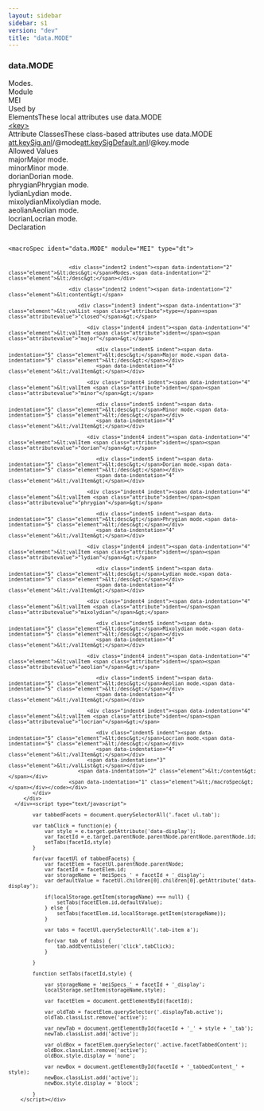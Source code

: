 ```yaml
---
layout: sidebar
sidebar: s1
version: "dev"
title: "data.MODE"
---
```

<div class="specPage">
   <div class="datatypeSpec">
      <h3 id="data.MODE">data.MODE</h3>
      <div class="specs">
         <div class="desc">Modes.</div>
         <div class="facet module">
            <div class="label">Module</div>
            <div class="statement text">MEI</div>
         </div>
         <div class="facet usedBy" id="usedBy">
            <div class="label">Used by</div>
            <div class="statement list">
               <div class="classBox dtBox" title="Elements">
                  <div class="classHeading"><label class="classLabel">Elements</label><span class="classDesc">These local attributes use data.MODE</span></div>
                  <div class="classContent"><span class="ident element" data-ident="key" data-module="MEI.header" title="Key captures information about tonal center and mode."><a class="classLink" href="{{ site.baseurl }}/{{ page.version }}/elements/key.html">&lt;key&gt;</a></span></div>
               </div>
               <div class="classBox dtBox" title="Attribute Classes">
                  <div class="classHeading"><label class="classLabel">Attribute Classes</label><span class="classDesc">These class-based attributes use data.MODE</span></div>
                  <div class="classContent"><span class="ident attclass" data-ident="att.keySig.anl" data-module="MEI.analytical"><a class="classLink" title="Analytical domain attributes." href="{{ site.baseurl }}/{{ page.version }}/attribute-classes/att.keysig.anl.html">att.keySig.anl</a>/<span title="Indicates major, minor, or other tonality.">@mode</span></span><span class="ident attclass" data-ident="att.keySigDefault.anl" data-module="MEI.analytical"><a class="classLink" title="Used by staffDef and scoreDef to provide default values for attributes in the analytical domain that are related to key signatures." href="{{ site.baseurl }}/{{ page.version }}/attribute-classes/att.keysigdefault.anl.html">att.keySigDefault.anl</a>/<span title="Indicates major, minor, or other tonality.">@key.mode</span></span></div>
               </div>
            </div>
         </div>
         <div class="facet allowedValues" id="allowedValues">
            <div class="label">Allowed Values</div>
            <div class="statement list">
               <div class="dataValueBox" id="major"><span class="dataValue ident">major</span><span class="dataValue desc">Major mode.</span></div>
               <div class="dataValueBox" id="minor"><span class="dataValue ident">minor</span><span class="dataValue desc">Minor mode.</span></div>
               <div class="dataValueBox" id="dorian"><span class="dataValue ident">dorian</span><span class="dataValue desc">Dorian mode.</span></div>
               <div class="dataValueBox" id="phrygian"><span class="dataValue ident">phrygian</span><span class="dataValue desc">Phrygian mode.</span></div>
               <div class="dataValueBox" id="lydian"><span class="dataValue ident">lydian</span><span class="dataValue desc">Lydian mode.</span></div>
               <div class="dataValueBox" id="mixolydian"><span class="dataValue ident">mixolydian</span><span class="dataValue desc">Mixolydian mode.</span></div>
               <div class="dataValueBox" id="aeolian"><span class="dataValue ident">aeolian</span><span class="dataValue desc">Aeolian mode.</span></div>
               <div class="dataValueBox" id="locrian"><span class="dataValue ident">locrian</span><span class="dataValue desc">Locrian mode.</span></div>
            </div>
         </div>
         <div class="facet declaration">
            <div class="label">Declaration</div>
            <div class="statement declaration">
               <div class="code" xml:space="preserve" data-lang="ODD"><code>
                     <div class="indent1 indent"><span data-indentation="1" class="element">&lt;macroSpec <span class="attribute">ident=</span><span class="attributevalue">"data.MODE"</span> <span class="attribute">module=</span><span class="attributevalue">"MEI"</span> <span class="attribute">type=</span><span class="attributevalue">"dt"</span>&gt;</span>
                        
                        <div class="indent2 indent"><span data-indentation="2" class="element">&lt;desc&gt;</span>Modes.<span data-indentation="2" class="element">&lt;/desc&gt;</span></div>
                        
                        <div class="indent2 indent"><span data-indentation="2" class="element">&lt;content&gt;</span>
                           
                           <div class="indent3 indent"><span data-indentation="3" class="element">&lt;valList <span class="attribute">type=</span><span class="attributevalue">"closed"</span>&gt;</span>
                              
                              <div class="indent4 indent"><span data-indentation="4" class="element">&lt;valItem <span class="attribute">ident=</span><span class="attributevalue">"major"</span>&gt;</span>
                                 
                                 <div class="indent5 indent"><span data-indentation="5" class="element">&lt;desc&gt;</span>Major mode.<span data-indentation="5" class="element">&lt;/desc&gt;</span></div>
                                 <span data-indentation="4" class="element">&lt;/valItem&gt;</span></div>
                              
                              <div class="indent4 indent"><span data-indentation="4" class="element">&lt;valItem <span class="attribute">ident=</span><span class="attributevalue">"minor"</span>&gt;</span>
                                 
                                 <div class="indent5 indent"><span data-indentation="5" class="element">&lt;desc&gt;</span>Minor mode.<span data-indentation="5" class="element">&lt;/desc&gt;</span></div>
                                 <span data-indentation="4" class="element">&lt;/valItem&gt;</span></div>
                              
                              <div class="indent4 indent"><span data-indentation="4" class="element">&lt;valItem <span class="attribute">ident=</span><span class="attributevalue">"dorian"</span>&gt;</span>
                                 
                                 <div class="indent5 indent"><span data-indentation="5" class="element">&lt;desc&gt;</span>Dorian mode.<span data-indentation="5" class="element">&lt;/desc&gt;</span></div>
                                 <span data-indentation="4" class="element">&lt;/valItem&gt;</span></div>
                              
                              <div class="indent4 indent"><span data-indentation="4" class="element">&lt;valItem <span class="attribute">ident=</span><span class="attributevalue">"phrygian"</span>&gt;</span>
                                 
                                 <div class="indent5 indent"><span data-indentation="5" class="element">&lt;desc&gt;</span>Phrygian mode.<span data-indentation="5" class="element">&lt;/desc&gt;</span></div>
                                 <span data-indentation="4" class="element">&lt;/valItem&gt;</span></div>
                              
                              <div class="indent4 indent"><span data-indentation="4" class="element">&lt;valItem <span class="attribute">ident=</span><span class="attributevalue">"lydian"</span>&gt;</span>
                                 
                                 <div class="indent5 indent"><span data-indentation="5" class="element">&lt;desc&gt;</span>Lydian mode.<span data-indentation="5" class="element">&lt;/desc&gt;</span></div>
                                 <span data-indentation="4" class="element">&lt;/valItem&gt;</span></div>
                              
                              <div class="indent4 indent"><span data-indentation="4" class="element">&lt;valItem <span class="attribute">ident=</span><span class="attributevalue">"mixolydian"</span>&gt;</span>
                                 
                                 <div class="indent5 indent"><span data-indentation="5" class="element">&lt;desc&gt;</span>Mixolydian mode.<span data-indentation="5" class="element">&lt;/desc&gt;</span></div>
                                 <span data-indentation="4" class="element">&lt;/valItem&gt;</span></div>
                              
                              <div class="indent4 indent"><span data-indentation="4" class="element">&lt;valItem <span class="attribute">ident=</span><span class="attributevalue">"aeolian"</span>&gt;</span>
                                 
                                 <div class="indent5 indent"><span data-indentation="5" class="element">&lt;desc&gt;</span>Aeolian mode.<span data-indentation="5" class="element">&lt;/desc&gt;</span></div>
                                 <span data-indentation="4" class="element">&lt;/valItem&gt;</span></div>
                              
                              <div class="indent4 indent"><span data-indentation="4" class="element">&lt;valItem <span class="attribute">ident=</span><span class="attributevalue">"locrian"</span>&gt;</span>
                                 
                                 <div class="indent5 indent"><span data-indentation="5" class="element">&lt;desc&gt;</span>Locrian mode.<span data-indentation="5" class="element">&lt;/desc&gt;</span></div>
                                 <span data-indentation="4" class="element">&lt;/valItem&gt;</span></div>
                              <span data-indentation="3" class="element">&lt;/valList&gt;</span></div>
                           <span data-indentation="2" class="element">&lt;/content&gt;</span></div>
                        <span data-indentation="1" class="element">&lt;/macroSpec&gt;</span></div></code></div>
            </div>
         </div>
      </div><script type="text/javascript">
            
            var tabbedFacets = document.querySelectorAll('.facet ul.tab');
            
            var tabClick = function(e) {
                var style = e.target.getAttribute('data-display');
                var facetId = e.target.parentNode.parentNode.parentNode.parentNode.id;
                setTabs(facetId,style)
            }
            
            for(var facetUl of tabbedFacets) {
                var facetElem = facetUl.parentNode.parentNode;
                var facetId = facetElem.id;
                var storageName = 'meiSpecs_' + facetId + '_display';
                var defaultValue = facetUl.children[0].children[0].getAttribute('data-display');
                
                if(localStorage.getItem(storageName) === null) {
                    setTabs(facetElem.id,defaultValue);
                } else {
                    setTabs(facetElem.id,localStorage.getItem(storageName));
                }
                
                var tabs = facetUl.querySelectorAll('.tab-item a');
                
                for(var tab of tabs) {
                    tab.addEventListener('click',tabClick);
                }
                
            }
            
            function setTabs(facetId,style) {
                
                var storageName = 'meiSpecs_' + facetId + '_display';
                localStorage.setItem(storageName,style);
                
                var facetElem = document.getElementById(facetId);
                
                var oldTab = facetElem.querySelector('.displayTab.active');
                oldTab.classList.remove('active');
                
                var newTab = document.getElementById(facetId + '_' + style + '_tab');
                newTab.classList.add('active');
                
                var oldBox = facetElem.querySelector('.active.facetTabbedContent');
                oldBox.classList.remove('active');
                oldBox.style.display = 'none';
                
                var newBox = document.getElementById(facetId + '_tabbedContent_' + style);
                newBox.classList.add('active');
                newBox.style.display = 'block';
                
            }
        </script></div>
</div>